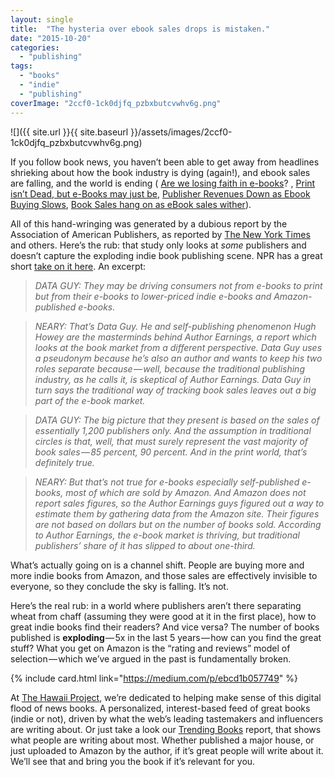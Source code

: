 ```yaml
---
layout: single
title:  "The hysteria over ebook sales drops is mistaken."
date: "2015-10-20"
categories: 
  - "publishing"
tags: 
  - "books"
  - "indie"
  - "publishing"
coverImage: "2ccf0-1ck0djfq_pzbxbutcvwhv6g.png"
---
```


![]({{ site.url }}{{ site.baseurl }}/assets/images/2ccf0-1ck0djfq_pzbxbutcvwhv6g.png)

If you follow book news, you haven’t been able to get away from headlines shrieking about how the book industry is dying (again!), and ebook sales are falling, and the world is ending ( [Are we losing faith in e-books](http://goodereader.com/blog/electronic-readers/are-we-losing-faith-in-e-books)? , [Print isn’t Dead, but e-Books may just be](http://news.nationalpost.com/arts/books/print-isnt-dead-but-e-books-just-may-be), [Publisher Revenues Down as Ebook Buying Slows](http://techcrunch.com/2015/03/03/publisher-revenues-down-as-ebook-buying-slows/), [Book Sales hang on as eBook sales wither](http://fortune.com/2015/09/23/e-books-digital-publishing/)).

All of this hand-wringing was generated by a dubious report by the Association of American Publishers, as reported by [The New York Times](http://www.nytimes.com/2015/09/23/business/media/the-plot-twist-e-book-sales-slip-and-print-is-far-from-dead.html?_r=1) and others. Here’s the rub: that study only looks at _some_ publishers and doesn’t capture the exploding indie book publishing scene. NPR has a great short [take on it here](http://www.npr.org/2015/10/19/450030372/why-the-battle-between-e-books-and-print-may-be-over). An excerpt:

> _DATA GUY: They may be driving consumers not from e-books to print but from their e-books to lower-priced indie e-books and Amazon-published e-books._

> _NEARY: That’s Data Guy. He and self-publishing phenomenon Hugh Howey are the masterminds behind Author Earnings, a report which looks at the book market from a different perspective. Data Guy uses a pseudonym because he’s also an author and wants to keep his two roles separate because — well, because the traditional publishing industry, as he calls it, is skeptical of Author Earnings. Data Guy in turn says the traditional way of tracking book sales leaves out a big part of the e-book market._

> _DATA GUY: The big picture that they present is based on the sales of essentially 1,200 publishers only. And the assumption in traditional circles is that, well, that must surely represent the vast majority of book sales — 85 percent, 90 percent. And in the print world, that’s definitely true._

> _NEARY: But that’s not true for e-books especially self-published e-books, most of which are sold by Amazon. And Amazon does not report sales figures, so the Author Earnings guys figured out a way to estimate them by gathering data from the Amazon site. Their figures are not based on dollars but on the number of books sold. According to Author Earnings, the e-book market is thriving, but traditional publishers’ share of it has slipped to about one-third._

What’s actually going on is a channel shift. People are buying more and more indie books from Amazon, and those sales are effectively invisible to everyone, so they conclude the sky is falling. It’s not.

Here’s the real rub: in a world where publishers aren’t there separating wheat from chaff (assuming they were good at it in the first place), how to great indie books find their readers? And vice versa? The number of books published is **exploding** — 5x in the last 5 years — how can you find the great stuff? What you get on Amazon is the “rating and reviews” model of selection — which we’ve argued in the past is fundamentally broken.

{% include card.html link="https://medium.com/p/ebcd1b057749" %}

At [The Hawaii Project](http://www.thehawaiiproject.com), we’re dedicated to helping make sense of this digital flood of news books. A personalized, interest-based feed of great books (indie or not), driven by what the web’s leading tastemakers and influencers are writing about. Or just take a look our [Trending Books](http://www.thehawaiiproject.com/channel/trending-books) report, that shows what people are writing about most. Whether published a major house, or just uploaded to Amazon by the author, if it’s great people will write about it. We’ll see that and bring you the book if it’s relevant for you.
